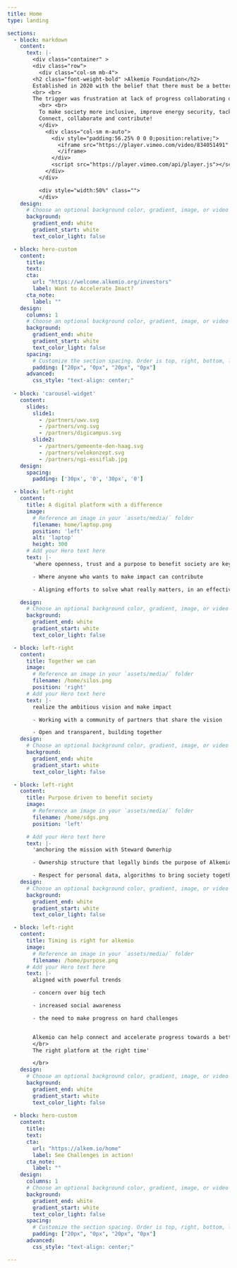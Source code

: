 ```yaml
---
title: Home
type: landing

sections:
  - block: markdown
    content:
      text: |-
        <div class="container" >
        <div class="row">
          <div class="col-sm mb-4">
        <h2 class="font-weight-bold" >Alkemio Foundation</h2>
        Established in 2020 with the belief that there must be a better and faster way of working together to make progress! 
        <br> <br>
        The trigger was frustration at lack of progress collaborating on COVID-related challenges, but also recognizing the many fast-moving challenges in our lives.
          <br> <br>
          To make society more inclusive, improve energy security, tackle the cost of living crises and the impact of AI on our jobs and education, and many more.  <br> <br>
          Connect, collaborate and contribute! 
          </div>
            <div class="col-sm m-auto"> 
              <div style="padding:56.25% 0 0 0;position:relative;">
                <iframe src="https://player.vimeo.com/video/834051491" style="position:absolute;top:0;left:0;width:100%;height:100%;" frameborder="0" allow="autoplay; fullscreen; picture-in-picture" allowfullscreen>
                </iframe>
              </div>
              <script src="https://player.vimeo.com/api/player.js"></script>
            </div> 
          </div>

          <div style="width:50%" class="">
          </div>
    design:
      # Choose an optional background color, gradient, image, or video
      background:
        gradient_end: white
        gradient_start: white
        text_color_light: false

  - block: hero-custom
    content:
      title: 
      text: 
      cta:
        url: "https://welcome.alkemio.org/investors"
        label: Want to Accelerate Imact?
      cta_note:
        label: ""
    design:
      columns: 1
      # Choose an optional background color, gradient, image, or video
      background:
        gradient_end: white
        gradient_start: white
        text_color_light: false
      spacing:
        # Customize the section spacing. Order is top, right, bottom, left.
        padding: ["20px", "0px", "20px", "0px"]  
      advanced:
        css_style: "text-align: center;"
      
  - block: 'carousel-widget'
    content:
      slides:
        slide1:
          - /partners/uwv.svg
          - /partners/vng.svg
          - /partners/digicampus.svg
        slide2:
          - /partners/gemeente-den-haag.svg
          - /partners/velokonzept.svg
          - /partners/ngi-essiflab.jpg
    design:
      spacing:
        padding: ['30px', '0', '30px', '0']

  - block: left-right
    content:
      title: A digital platform with a difference
      image:
        # Reference an image in your `assets/media/` folder
        filename: home/laptop.png
        position: 'left'
        alt: 'laptop'
        height: 300
      # Add your Hero text here
      text: |-
        'where openness, trust and a purpose to benefit society are key values

        - Where anyone who wants to make impact can contribute

        - Aligning efforts to solve what really matters, in an effective and scalable way

    design:
      # Choose an optional background color, gradient, image, or video
      background:
        gradient_end: white
        gradient_start: white
        text_color_light: false

  - block: left-right
    content:
      title: Together we can
      image:
        # Reference an image in your `assets/media/` folder
        filename: /home/silos.png
        position: 'right'
      # Add your Hero text here
      text: |-
        realize the ambitious vision and make impact  

        - Working with a community of partners that share the vision

        - Open and transparent, building together
    design:
      # Choose an optional background color, gradient, image, or video
      background:
        gradient_end: white
        gradient_start: white
        text_color_light: false

  - block: left-right
    content:
      title: Purpose driven to benefit society
      image:
        # Reference an image in your `assets/media/` folder
        filename: /home/sdgs.png
        position: 'left'

      # Add your Hero text here
      text: |-
        'anchoring the mission with Steward Ownerhip

        - Ownership structure that legally binds the purpose of Alkemio to benefit society

        - Respect for personal data, algorithms to bring society together, open and transparent ways of working together
    design:
      # Choose an optional background color, gradient, image, or video
      background:
        gradient_end: white
        gradient_start: white
        text_color_light: false

  - block: left-right
    content:
      title: Timing is right for alkemio
      image:
        # Reference an image in your `assets/media/` folder
        filename: /home/purpose.png
      # Add your Hero text here
      text: |-
        aligned with powerful trends

        - concern over big tech 

        - increased social awareness

        - the need to make progress on hard challenges 


        Alkemio can help connect and accelerate progress towards a better and fairer society 
        </br>
        The right platform at the right time'

        </br>
    design:
      # Choose an optional background color, gradient, image, or video
      background:
        gradient_end: white
        gradient_start: white
        text_color_light: false
    
  - block: hero-custom
    content:
      title: 
      text: 
      cta:
        url: "https://alkem.io/home"
        label: See Challenges in action!
      cta_note:
        label: ""
    design:
      columns: 1
      # Choose an optional background color, gradient, image, or video
      background:
        gradient_end: white
        gradient_start: white
        text_color_light: false
      spacing:
        # Customize the section spacing. Order is top, right, bottom, left.
        padding: ["20px", "0px", "20px", "0px"]  
      advanced:
        css_style: "text-align: center;"

---
```

